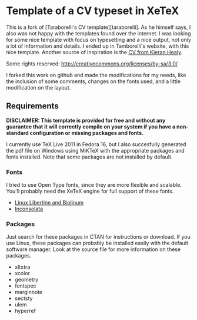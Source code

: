 # Template of a CV typeset in XeTeX

This is a fork of [Taraborelli's CV template][taraborelli]. As he himself says, I also was not happy with the templates found over the internet. I was looking for some nice template with focus on typesetting and a nice output, not only a lot of information and details. I ended up in Tamborelli's website, with this nice template. Another source of inspiration is the [CV from Kieran Healy][kjh-vita].

Some rights reserved: http://creativecommons.org/licenses/by-sa/3.0/

[kjh-vita]: http://kjhealy.github.com/kjh-vita/

I forked this work on github and made the modifications for my needs, like the inclusion of some comments, changes on the fonts used, and a little modification on the layout.

## Requirements

**DISCLAIMER: This template is provided for free and without any guarantee that it will correctly compile on your system if you have a non-standard configuration or missing packages and fonts.**

I currently use TeX Live 2011 in Fedora 16, but I also succesfully generated the pdf file on Windows using MiKTeX with the appropriate packages and fonts installed. Note that some packages are not installed by default.

### Fonts

I tried to use Open Type fonts, since they are more flexible and scalable. You'll probably need the XeTeX engine for full support of these fonts.

 - [Linux Libertine and Biolinum][libertine]
 - [Inconsolata][inconsolata]

[libertine]:	http://www.linuxlibertine.org/
[inconsolata]:	http://levien.com/type/myfonts/inconsolata.html

### Packages

Just search for these packages in CTAN for instructions or download. If you use Linux, these packages can probably be installed easily with the default software manager. Look at the source file for more information on these packages.

 - xltxtra
 - xcolor
 - geometry
 - fontspec
 - marginnote
 - sectsty
 - ulem
 - hyperref
